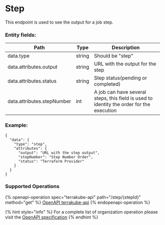 # Step

This endpoint is used to see the output for a job step.

### Entity fields:

| Path                       | Type   | Description                                                                              |
| -------------------------- | ------ | ---------------------------------------------------------------------------------------- |
| data.type                  | string | Should be "step"                                                                         |
| data.attributes.output     | string | URL with the output for the step                                                         |
| data.attributes.status     | string | Step status(pending or completed)                                                        |
| data.attributes.stepNumber | int    | A job can have several steps, this field is used to identity the order for the execution |

### Example:

```
{
  "data": {
    "type": "step",
    "attributes": {
      "output": "URL with the step output",
      "stepNumber": "Step Number Order",
      "status": "Terraform Provider"
    }
  }
}
```

### Supported Operations

{% openapi-operation spec="terrakube-api" path="/step/{stepId}" method="get" %}
[OpenAPI terrakube-api](https://gitbook-x-prod-openapi.4401d86825a13bf607936cc3a9f3897a.r2.cloudflarestorage.com/raw/cb9b759d0a5961decbc26bf547567df170cc7d69216b1d84e1fdc034f053cda2.json?X-Amz-Algorithm=AWS4-HMAC-SHA256&X-Amz-Content-Sha256=UNSIGNED-PAYLOAD&X-Amz-Credential=dce48141f43c0191a2ad043a6888781c%2F20250804%2Fauto%2Fs3%2Faws4_request&X-Amz-Date=20250804T151109Z&X-Amz-Expires=172800&X-Amz-Signature=b8e5244069f0315750515e4bb8cf20ae1917938f41a4c0e65a72ac76f51b0751&X-Amz-SignedHeaders=host&x-amz-checksum-mode=ENABLED&x-id=GetObject)
{% endopenapi-operation %}

{% hint style="info" %}
For a complete list of organization operation please visit the [OpenAPI specification](https://github.com/AzBuilder/terrakube-server/tree/main/openapi-spec)
{% endhint %}
